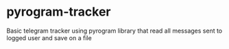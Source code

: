 # pyrogram-tracker
Basic telegram tracker using pyrogram library that read all messages sent to logged user and save on a file
